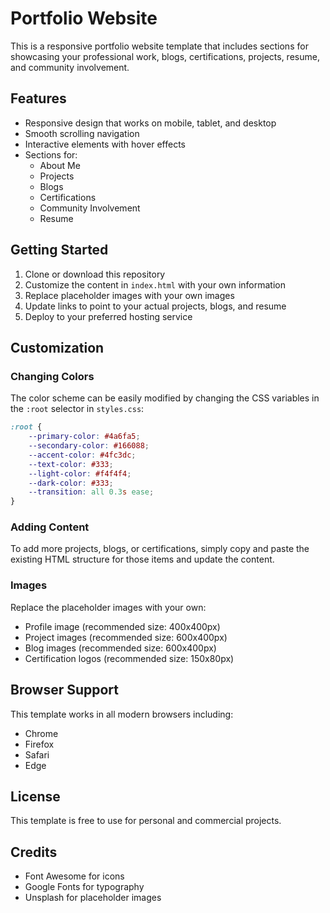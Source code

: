 # Portfolio Website

This is a responsive portfolio website template that includes sections for showcasing your professional work, blogs, certifications, projects, resume, and community involvement.

## Features

- Responsive design that works on mobile, tablet, and desktop
- Smooth scrolling navigation
- Interactive elements with hover effects
- Sections for:
  - About Me
  - Projects
  - Blogs
  - Certifications
  - Community Involvement
  - Resume

## Getting Started

1. Clone or download this repository
2. Customize the content in `index.html` with your own information
3. Replace placeholder images with your own images
4. Update links to point to your actual projects, blogs, and resume
5. Deploy to your preferred hosting service

## Customization

### Changing Colors

The color scheme can be easily modified by changing the CSS variables in the `:root` selector in `styles.css`:

```css
:root {
    --primary-color: #4a6fa5;
    --secondary-color: #166088;
    --accent-color: #4fc3dc;
    --text-color: #333;
    --light-color: #f4f4f4;
    --dark-color: #333;
    --transition: all 0.3s ease;
}
```

### Adding Content

To add more projects, blogs, or certifications, simply copy and paste the existing HTML structure for those items and update the content.

### Images

Replace the placeholder images with your own:
- Profile image (recommended size: 400x400px)
- Project images (recommended size: 600x400px)
- Blog images (recommended size: 600x400px)
- Certification logos (recommended size: 150x80px)

## Browser Support

This template works in all modern browsers including:
- Chrome
- Firefox
- Safari
- Edge

## License

This template is free to use for personal and commercial projects.

## Credits

- Font Awesome for icons
- Google Fonts for typography
- Unsplash for placeholder images
